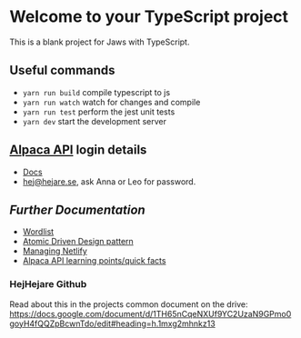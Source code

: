 # Welcome to your TypeScript project

This is a blank project for Jaws with TypeScript.

## Useful commands

* `yarn run build`   compile typescript to js
* `yarn run watch`   watch for changes and compile
* `yarn run test`    perform the jest unit tests
* `yarn dev`         start the development server


## [Alpaca API](https://broker-app.alpaca.markets/dev) login details
* [Docs](https://alpaca.markets/docs/api-references/broker-api/)
* hej@hejare.se, ask Anna or Leo for password. 

## _Further Documentation_

- [Wordlist](docs/wordlist.md)
- [Atomic Driven Design pattern](docs/adr.md)
- [Managing Netlify](docs/netlify.md)
- [Alpaca API learning points/quick facts](https://github.com/hejare/jaws/tree/main/docs)
### HejHejare Github
Read about this in the projects common document on the drive:
https://docs.google.com/document/d/1TH65nCqeNXUf9YC2UzaN9GPmo0goyH4fQQZpBcwnTdo/edit#heading=h.1mxg2mhnkz13

